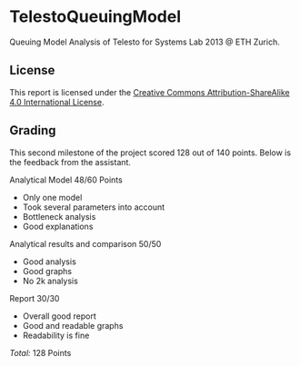 # TelestoQueuingModel

Queuing Model Analysis of Telesto for Systems Lab 2013 @ ETH Zurich.

## License
This report is licensed under the [Creative Commons Attribution-ShareAlike 4.0 International License](https://creativecommons.org/licenses/by-sa/4.0/).


## Grading
This second milestone of the project scored 128 out of 140 points. Below is the feedback from the assistant.

Analytical Model 48/60 Points
* Only one model
* Took several parameters into account
* Bottleneck analysis
* Good explanations

Analytical results and comparison 50/50
* Good analysis
* Good graphs
* No 2k analysis

Report 30/30
* Overall good report
* Good and readable graphs
* Readability is fine

_Total:_ 128 Points
